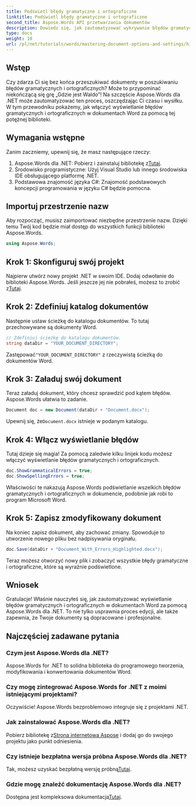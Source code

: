 ```yaml
---
title: Podświetl błędy gramatyczne i ortograficzne
linktitle: Podświetl błędy gramatyczne i ortograficzne
second_title: Aspose.Words API przetwarzania dokumentów
description: Dowiedz się, jak zautomatyzować wykrywanie błędów gramatycznych i ortograficznych w dokumentach Word za pomocą Aspose.Words dla .NET. Ten przewodnik krok po kroku.
type: docs
weight: 10
url: /pl/net/tutorials/words/mastering-document-options-and-settings/highlight-grammatical-and-spelling-errors/
---
```

## Wstęp

Czy zdarza Ci się bez końca przeszukiwać dokumenty w poszukiwaniu błędów gramatycznych i ortograficznych? Może to przypominać niekończącą się grę „Gdzie jest Waldo”! Na szczęście Aspose.Words dla .NET może zautomatyzować ten proces, oszczędzając Ci czasu i wysiłku. W tym przewodniku pokażemy, jak włączyć wyświetlanie błędów gramatycznych i ortograficznych w dokumentach Word za pomocą tej potężnej biblioteki.

## Wymagania wstępne

Zanim zaczniemy, upewnij się, że masz następujące rzeczy:

1.  Aspose.Words dla .NET: Pobierz i zainstaluj bibliotekę z[Tutaj](https://releases.aspose.com/words/net/).
2. Środowisko programistyczne: Użyj Visual Studio lub innego środowiska IDE obsługującego platformę .NET.
3. Podstawowa znajomość języka C#: Znajomość podstawowych koncepcji programowania w języku C# będzie pomocna.

## Importuj przestrzenie nazw

Aby rozpocząć, musisz zaimportować niezbędne przestrzenie nazw. Dzięki temu Twój kod będzie miał dostęp do wszystkich funkcji biblioteki Aspose.Words.

```csharp
using Aspose.Words;
```

## Krok 1: Skonfiguruj swój projekt

Najpierw utwórz nowy projekt .NET w swoim IDE. Dodaj odwołanie do biblioteki Aspose.Words. Jeśli jeszcze jej nie pobrałeś, możesz to zrobić z[Tutaj](https://releases.aspose.com/words/net/).

## Krok 2: Zdefiniuj katalog dokumentów

Następnie ustaw ścieżkę do katalogu dokumentów. To tutaj przechowywane są dokumenty Word.

```csharp
// Zdefiniuj ścieżkę do katalogu dokumentów.
string dataDir = "YOUR_DOCUMENT_DIRECTORY";
```

 Zastępować`"YOUR_DOCUMENT_DIRECTORY"` z rzeczywistą ścieżką do dokumentów Word.

## Krok 3: Załaduj swój dokument

Teraz załaduj dokument, który chcesz sprawdzić pod kątem błędów. Aspose.Words ułatwia to zadanie.

```csharp
Document doc = new Document(dataDir + "Document.docx");
```

 Upewnij się, że`Document.docx` istnieje w podanym katalogu.

## Krok 4: Włącz wyświetlanie błędów

Tutaj dzieje się magia! Za pomocą zaledwie kilku linijek kodu możesz włączyć wyświetlanie błędów gramatycznych i ortograficznych.

```csharp
doc.ShowGrammaticalErrors = true;
doc.ShowSpellingErrors = true;
```

Właściwości te nakazują Aspose.Words podświetlanie wszelkich błędów gramatycznych i ortograficznych w dokumencie, podobnie jak robi to program Microsoft Word.

## Krok 5: Zapisz zmodyfikowany dokument

Na koniec zapisz dokument, aby zachować zmiany. Spowoduje to utworzenie nowego pliku bez nadpisywania oryginału.

```csharp
doc.Save(dataDir + "Document_With_Errors_Highlighted.docx");
```

Teraz możesz otworzyć nowy plik i zobaczyć wszystkie błędy gramatyczne i ortograficzne, które są wyraźnie podświetlone.

## Wniosek

Gratulacje! Właśnie nauczyłeś się, jak zautomatyzować wyświetlanie błędów gramatycznych i ortograficznych w dokumentach Word za pomocą Aspose.Words dla .NET. To nie tylko usprawnia proces edycji, ale także zapewnia, że Twoje dokumenty są dopracowane i profesjonalne.

## Najczęściej zadawane pytania

### Czym jest Aspose.Words dla .NET?
Aspose.Words for .NET to solidna biblioteka do programowego tworzenia, modyfikowania i konwertowania dokumentów Word.

### Czy mogę zintegrować Aspose.Words for .NET z moimi istniejącymi projektami?
Oczywiście! Aspose.Words bezproblemowo integruje się z projektami .NET.

### Jak zainstalować Aspose.Words dla .NET?
 Pobierz bibliotekę z[Strona internetowa Aspose](https://releases.aspose.com/words/net/) i dodaj go do swojego projektu jako punkt odniesienia.

### Czy istnieje bezpłatna wersja próbna Aspose.Words dla .NET?
 Tak, możesz uzyskać bezpłatną wersję próbną[Tutaj](https://releases.aspose.com/).

### Gdzie mogę znaleźć dokumentację Aspose.Words dla .NET?
 Dostępna jest kompleksowa dokumentacja[Tutaj](https://reference.aspose.com/words/net/).